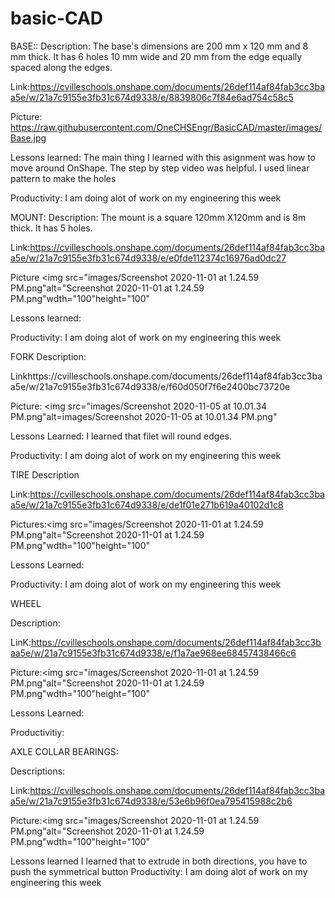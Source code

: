 # basic-CAD


BASE::
Description:  The base's dimensions are 200 mm x 120 mm and 8 mm thick. It has 6 holes 10 mm wide and 20 mm from the edge equally spaced along the edges.

Link:https://cvilleschools.onshape.com/documents/26def114af84fab3cc3baa5e/w/21a7c9155e3fb31c674d9338/e/8839806c7f84e6ad754c58c5


Picture: 
https://raw.githubusercontent.com/OneCHSEngr/BasicCAD/master/images/Base.jpg



Lessons learned: The main thing I learned with this asignment was how to move around OnShape. The step by step video was helpful.
   I used linear pattern to make the holes


Productivity: I am doing alot of work on my engineering this week



MOUNT: 
Description: The mount is a square 120mm X120mm and is 8m thick.   It has 5 holes. 

Link:https://cvilleschools.onshape.com/documents/26def114af84fab3cc3baa5e/w/21a7c9155e3fb31c674d9338/e/e0fde112374c16976ad0dc27

Picture
<img src="images/Screenshot 2020-11-01 at 1.24.59 PM.png"alt="Screenshot 2020-11-01 at 1.24.59 PM.png"wdth="100"height="100"

Lessons learned: 

Productivity: I am doing alot of work on my engineering this week



FORK
Description:

Linkhttps://cvilleschools.onshape.com/documents/26def114af84fab3cc3baa5e/w/21a7c9155e3fb31c674d9338/e/f60d050f7f6e2400bc73720e

Picture: 
<img src="images/Screenshot 2020-11-05 at 10.01.34 PM.png"alt=images/Screenshot 2020-11-05 at 10.01.34 PM.png"

Lessons Learned:
I learned that filet will round edges.

Productivity: I am doing alot of work on my engineering this week


TIRE
Description

Link:https://cvilleschools.onshape.com/documents/26def114af84fab3cc3baa5e/w/21a7c9155e3fb31c674d9338/e/de1f01e271b619a40102d1c8

Pictures:<img src="images/Screenshot 2020-11-01 at 1.24.59 PM.png"alt="Screenshot 2020-11-01 at 1.24.59 PM.png"wdth="100"height="100"

Lessons Learned:

Productivity: I am doing alot of work on my engineering this week


WHEEL

Description:

LinK:https://cvilleschools.onshape.com/documents/26def114af84fab3cc3baa5e/w/21a7c9155e3fb31c674d9338/e/f1a7ae968ee68457438466c6

Picture:<img src="images/Screenshot 2020-11-01 at 1.24.59 PM.png"alt="Screenshot 2020-11-01 at 1.24.59 PM.png"wdth="100"height="100"

Lessons Learned:

Productivitiy:



AXLE COLLAR BEARINGS:

Descriptions:

Link:https://cvilleschools.onshape.com/documents/26def114af84fab3cc3baa5e/w/21a7c9155e3fb31c674d9338/e/53e6b96f0ea795415988c2b6

Picture:<img src="images/Screenshot 2020-11-01 at 1.24.59 PM.png"alt="Screenshot 2020-11-01 at 1.24.59 PM.png"wdth="100"height="100"

Lessons learned
    I learned that to extrude in both directions, you have to push the symmetrical button
Productivity: I am doing alot of work on my engineering this week



